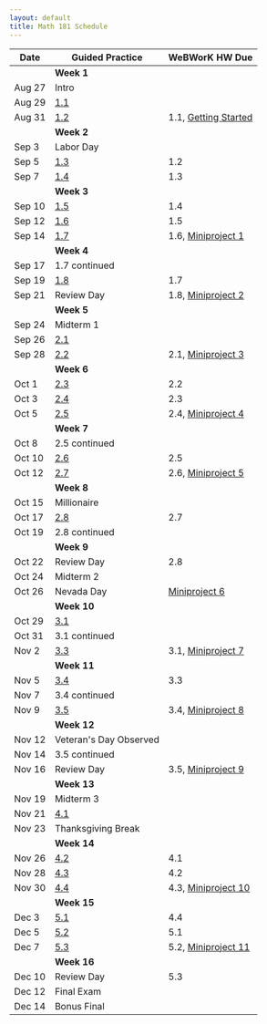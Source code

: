 ```yaml
---
layout: default
title: Math 181 Schedule
---
```


Date   | Guided Practice                 | WeBWorK HW Due
------ | ------------------------------- | --------------------------------------------------------------------------
       | **Week 1**                      |
Aug 27 | Intro                           |
Aug 29 | [1.1](/NSC-Math-181/GP1.1.html) |
Aug 31  | [1.2](/NSC-Math-181/GP1.2.html) | 1.1, [Getting Started](https://student.desmos.com/?prepopulateCode=hts5)
       | **Week 2**                      |
Sep 3  | Labor Day                       |
Sep 5  | [1.3](/NSC-Math-181/GP1.3.html) | 1.2
Sep 7  | [1.4](/NSC-Math-181/GP1.4.html) | 1.3
       | **Week 3**                      |
Sep 10 | [1.5](/NSC-Math-181/GP1.5.html) | 1.4
Sep 12 | [1.6](/NSC-Math-181/GP1.6.html) | 1.5
Sep 14 | [1.7](/NSC-Math-181/GP1.7.html) | 1.6, [Miniproject 1](/NSC-Math-181/CoreLearning/math181miniproject1.pdf)
       | **Week 4**                      |
Sep 17 | 1.7 continued                   |
Sep 19 | [1.8](/NSC-Math-181/GP1.8.html) | 1.7
Sep 21 | Review Day                      | 1.8, [Miniproject 2](/NSC-Math-181/CoreLearning/math181miniproject2.pdf)
       | **Week 5**                      |
Sep 24 | Midterm 1                       |
Sep 26 | [2.1](/NSC-Math-181/GP2.1.html) |
Sep 28 | [2.2](/NSC-Math-181/GP2.2.html) | 2.1, [Miniproject 3](/NSC-Math-181/CoreLearning/math181miniproject3.pdf)
       | **Week 6**                      |
Oct 1  | [2.3](/NSC-Math-181/GP2.3.html) | 2.2
Oct 3  | [2.4](/NSC-Math-181/GP2.4.html) | 2.3
Oct 5  | [2.5](/NSC-Math-181/GP2.5.html) | 2.4, [Miniproject 4](/NSC-Math-181/CoreLearning/math181miniproject4.pdf)
       | **Week 7**                      |
Oct 8  | 2.5 continued                   |
Oct 10 | [2.6](/NSC-Math-181/GP2.6.html) | 2.5
Oct 12  | [2.7](/NSC-Math-181/GP2.7.html) | 2.6, [Miniproject 5](/NSC-Math-181/CoreLearning/math181miniproject5.pdf)
       | **Week 8**                      |
Oct 15 | Millionaire                     |
Oct 17 | [2.8](/NSC-Math-181/GP2.8.html) | 2.7
Oct 19 | 2.8 continued                   | 
       | **Week 9**                      |
Oct 22 | Review Day                      | 2.8
Oct 24 | Midterm 2                       |
Oct 26 | Nevada Day                      | [Miniproject 6](/NSC-Math-181/CoreLearning/math181miniproject6.pdf)
       | **Week 10**                     |
Oct 29 | [3.1](/NSC-Math-181/GP3.1.html) |
Oct 31  | 3.1 continued                   |                                                                            |
Nov 2  | [3.3](/NSC-Math-181/GP3.3.html) | 3.1, [Miniproject 7](/NSC-Math-181/CoreLearning/math181miniproject7.pdf)
       | **Week 11**                     |
Nov 5  | [3.4](/NSC-Math-181/GP3.4.html) | 3.3
Nov 7  | 3.4 continued                   |
Nov 9  | [3.5](/NSC-Math-181/GP3.5.html) | 3.4, [Miniproject 8](/NSC-Math-181/CoreLearning/math181miniproject8.pdf)
       | **Week 12**                     |
Nov 12 | Veteran's Day Observed          | 
Nov 14 | 3.5 continued                   |
Nov 16 | Review Day                      | 3.5, [Miniproject 9](/NSC-Math-181/CoreLearning/math181miniproject9.pdf)
       | **Week 13**                     |
Nov 19 | Midterm 3                       |
Nov 21 | [4.1](/NSC-Math-181/GP4.1.html) |
Nov 23 | Thanksgiving Break              | 
       | **Week 14**                     |
Nov 26 | [4.2](/NSC-Math-181/GP4.2.html) | 4.1
Nov 28 | [4.3](/NSC-Math-181/GP4.3.html) | 4.2
Nov 30 | [4.4](/NSC-Math-181/GP4.4.html) | 4.3, [Miniproject 10](/NSC-Math-181/CoreLearning/math181miniproject10.pdf)
       | **Week 15**                     |
Dec 3  | [5.1](/NSC-Math-181/GP5.1.html) | 4.4
Dec 5  | [5.2](/NSC-Math-181/GP5.2.html) | 5.1
Dec 7 | [5.3](/NSC-Math-181/GP5.3.html) | 5.2, [Miniproject 11](/NSC-Math-181/CoreLearning/math181miniproject11.pdf)
       | **Week 16**                     |
Dec 10 | Review Day                      | 5.3
Dec 12 | Final Exam                      |
Dec 14 | Bonus Final
